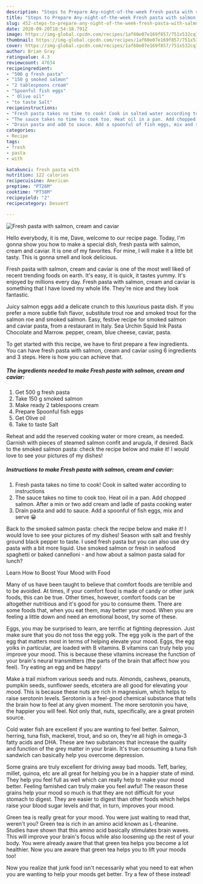 ```yaml
---
description: "Steps to Prepare Any-night-of-the-week Fresh pasta with salmon, cream and caviar"
title: "Steps to Prepare Any-night-of-the-week Fresh pasta with salmon, cream and caviar"
slug: 452-steps-to-prepare-any-night-of-the-week-fresh-pasta-with-salmon-cream-and-caviar
date: 2020-09-20T18:54:18.791Z
image: https://img-global.cpcdn.com/recipes/1af60e07e169f857/751x532cq70/fresh-pasta-with-salmon-cream-and-caviar-recipe-main-photo.jpg
thumbnail: https://img-global.cpcdn.com/recipes/1af60e07e169f857/751x532cq70/fresh-pasta-with-salmon-cream-and-caviar-recipe-main-photo.jpg
cover: https://img-global.cpcdn.com/recipes/1af60e07e169f857/751x532cq70/fresh-pasta-with-salmon-cream-and-caviar-recipe-main-photo.jpg
author: Brian Gray
ratingvalue: 4.3
reviewcount: 47634
recipeingredient:
- "500 g fresh pasta"
- "150 g smoked salmon"
- "2 tablespoons cream"
- "Spoonful fish eggs"
- " Olive oil"
- "to taste Salt"
recipeinstructions:
- "Fresh pasta takes no time to cook! Cook in salted water according to instructions"
- "The sauce takes no time to cook too. Heat oil in a pan. Add chopped salmon. After a min or two add cream and ladle of pasta cooking water"
- "Drain pasta and add to sauce. Add a spoonful of fish eggs, mix and serve 😀"
categories:
- Recipe
tags:
- fresh
- pasta
- with

katakunci: fresh pasta with 
nutrition: 122 calories
recipecuisine: American
preptime: "PT26M"
cooktime: "PT38M"
recipeyield: "2"
recipecategory: Dessert

---
```



![Fresh pasta with salmon, cream and caviar](https://img-global.cpcdn.com/recipes/1af60e07e169f857/751x532cq70/fresh-pasta-with-salmon-cream-and-caviar-recipe-main-photo.jpg)

Hello everybody, it is me, Dave, welcome to our recipe page. Today, I'm gonna show you how to make a special dish, fresh pasta with salmon, cream and caviar. It is one of my favorites. For mine, I will make it a little bit tasty. This is gonna smell and look delicious.

Fresh pasta with salmon, cream and caviar is one of the most well liked of recent trending foods on earth. It's easy, it is quick, it tastes yummy. It's enjoyed by millions every day. Fresh pasta with salmon, cream and caviar is something that I have loved my whole life. They're nice and they look fantastic.

Juicy salmon eggs add a delicate crunch to this luxurious pasta dish. If you prefer a more subtle fish flavor, substitute trout roe and smoked trout for the salmon roe and smoked salmon. Easy, festive recipe for smoked salmon and caviar pasta, from a restaurant in Italy. Sea Urchin Squid Ink Pasta Chocolate and Marrow. pepper, cream, blue cheese, caviar, pasta.


To get started with this recipe, we have to first prepare a few ingredients. You can have fresh pasta with salmon, cream and caviar using 6 ingredients and 3 steps. Here is how you can achieve that.

<!--inarticleads1-->

##### The ingredients needed to make Fresh pasta with salmon, cream and caviar:

1. Get 500 g fresh pasta
1. Take 150 g smoked salmon
1. Make ready 2 tablespoons cream
1. Prepare Spoonful fish eggs
1. Get  Olive oil
1. Take to taste Salt


Reheat and add the reserved cooking water or more cream, as needed. Garnish with pieces of steamed salmon confit and arugula, if desired. Back to the smoked salmon pasta: check the recipe below and make it! I would love to see your pictures of my dishes! 

<!--inarticleads2-->

##### Instructions to make Fresh pasta with salmon, cream and caviar:

1. Fresh pasta takes no time to cook! Cook in salted water according to instructions
1. The sauce takes no time to cook too. Heat oil in a pan. Add chopped salmon. After a min or two add cream and ladle of pasta cooking water
1. Drain pasta and add to sauce. Add a spoonful of fish eggs, mix and serve 😀


Back to the smoked salmon pasta: check the recipe below and make it! I would love to see your pictures of my dishes! Season with salt and freshly ground black pepper to taste. I used fresh pasta but you can also use dry pasta with a bit more liquid. Use smoked salmon or fresh in seafood spaghetti or baked cannelloni - and how about a salmon pasta salad for lunch? 

Learn How to Boost Your Mood with Food


Many of us have been taught to believe that comfort foods are terrible and to be avoided. At times, if your comfort food is made of candy or other junk foods, this can be true. Other times, however, comfort foods can be altogether nutritious and it's good for you to consume them. There are some foods that, when you eat them, may better your mood. When you are feeling a little down and need an emotional boost, try some of these.

Eggs, you may be surprised to learn, are terrific at fighting depression. Just make sure that you do not toss the egg yolk. The egg yolk is the part of the egg that matters most in terms of helping elevate your mood. Eggs, the egg yolks in particular, are loaded with B vitamins. B vitamins can truly help you improve your mood. This is because these vitamins increase the function of your brain's neural transmitters (the parts of the brain that affect how you feel). Try eating an egg and be happy!

Make a trail mixfrom various seeds and nuts. Almonds, cashews, peanuts, pumpkin seeds, sunflower seeds, etcetera are all good for elevating your mood. This is because these nuts are rich in magnesium, which helps to raise serotonin levels. Serotonin is a feel-good chemical substance that tells the brain how to feel at any given moment. The more serotonin you have, the happier you will feel. Not only that, nuts, specifically, are a great protein source.

Cold water fish are excellent if you are wanting to feel better. Salmon, herring, tuna fish, mackerel, trout, and so on, they're all high in omega-3 fatty acids and DHA. These are two substances that increase the quality and function of the grey matter in your brain. It's true: consuming a tuna fish sandwich can basically help you overcome depression. 

Some grains are truly excellent for driving away bad moods. Teff, barley, millet, quinoa, etc are all great for helping you be in a happier state of mind. They help you feel full as well which can really help to make your mood better. Feeling famished can truly make you feel awful! The reason these grains help your mood so much is that they are not difficult for your stomach to digest. They are easier to digest than other foods which helps raise your blood sugar levels and that, in turn, improves your mood.

Green tea is really great for your mood. You were just waiting to read that, weren't you? Green tea is rich in an amino acid known as L-theanine. Studies have shown that this amino acid basically stimulates brain waves. This will improve your brain's focus while also loosening up the rest of your body. You were already aware that that green tea helps you become a lot healthier. Now you are aware that green tea helps you to lift your moods too!

Now you realize that junk food isn't necessarily what you need to eat when you are wanting to help your moods get better. Try a few of these instead!

